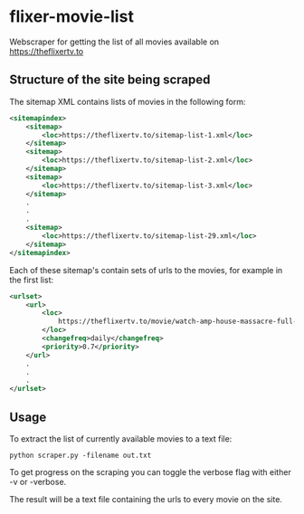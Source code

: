 # flixer-movie-list
Webscraper for getting the list of all movies available on https://theflixertv.to 

## Structure of the site being scraped

The sitemap XML contains lists of movies in the following form:

```xml
<sitemapindex>
    <sitemap>
        <loc>https://theflixertv.to/sitemap-list-1.xml</loc>
    </sitemap>
    <sitemap>
        <loc>https://theflixertv.to/sitemap-list-2.xml</loc>
    </sitemap>
    <sitemap>
        <loc>https://theflixertv.to/sitemap-list-3.xml</loc>
    </sitemap>
    .
    .
    .
    <sitemap>
        <loc>https://theflixertv.to/sitemap-list-29.xml</loc>
    </sitemap>
</sitemapindex>
```

Each of these sitemap's contain sets of urls to the movies, for example in the first list:

```xml
<urlset>
    <url>
        <loc>
            https://theflixertv.to/movie/watch-amp-house-massacre-full-111022
        </loc>
        <changefreq>daily</changefreq>
        <priority>0.7</priority>
    </url>
    .
    .
    .
</urlset>
```

## Usage

To extract the list of currently available movies to a text file:

```console
python scraper.py -filename out.txt
```

To get progress on the scraping you can toggle the verbose flag with either -v or -verbose.

The result will be a text file containing the urls to every movie on the site.
